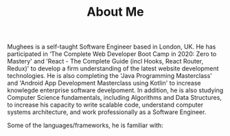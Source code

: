 ﻿---
title: 'About Me'
avatar: './me.jpg'
skills:
  - Java & JavaFX
  - JavaScript (ES6+)
  - Kotlin
  - React
  - Python
  - Gatsby
  - HTML5 & CSS3
  - Node.js
  - MATLAB
  - Express
---

Mughees is a self-taught Software Engineer based in London, UK. He has participated in ‘The Complete Web Developer Boot Camp in 2020: Zero to Mastery' and 'React - The Complete Guide (incl Hooks, React Router, Redux)' to develop a firm understanding of the latest website development technologies. He is also completing the 'Java Programming Masterclass' and 'Android App Development Masterclass using Kotlin' to increase knowlegde enterprise software develpoment. In addition, he is also studying Computer Science fundamentals, including Algorithms and Data Structures, to increase his capacity to write scalable code, understand computer systems architecture, and work professionally as a Software Engineer.

Some of the languages/frameworks, he is familiar with: 
